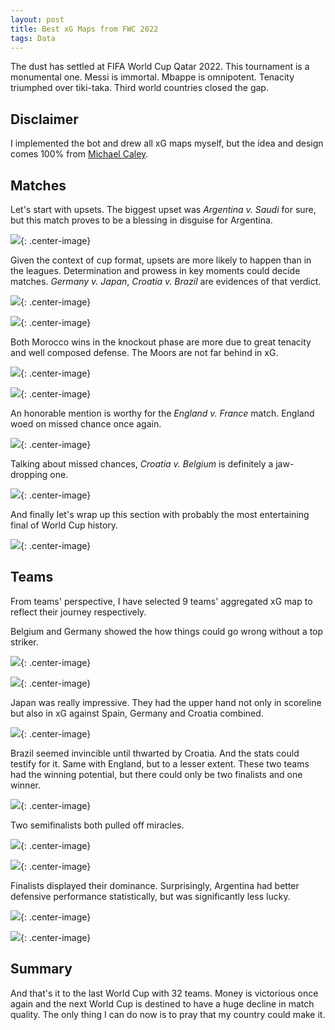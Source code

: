 ```yaml
---
layout: post
title: Best xG Maps from FWC 2022
tags: Data
---
```


The dust has settled at FIFA World Cup Qatar 2022. This tournament is a monumental one. Messi is immortal. Mbappe is omnipotent. Tenacity triumphed over tiki-taka. Third world countries closed the gap.

## Disclaimer

I implemented the bot and drew all xG maps myself, but the idea and design comes 100% from [Michael Caley](https://twitter.com/mc_of_a).

## Matches

Let's start with upsets. The biggest upset was _Argentina v. Saudi_ for sure, but this match proves to be a blessing in disguise for Argentina.

![](https://jiaxi-github-pages-photohost.oss-cn-beijing.aliyuncs.com/pyreneesalpaca/images/2022-12-23-wcxg-arg-sau.png){: .center-image}

Given the context of cup format, upsets are more likely to happen than in the leagues. Determination and prowess in key moments could decide matches. _Germany v. Japan_, _Croatia v. Brazil_ are evidences of that verdict.

![](https://jiaxi-github-pages-photohost.oss-cn-beijing.aliyuncs.com/pyreneesalpaca/images/2022-12-23-wcxg-ger-jpn.png){: .center-image}

![](https://jiaxi-github-pages-photohost.oss-cn-beijing.aliyuncs.com/pyreneesalpaca/images/2022-12-23-wcxg-cro-bra.png){: .center-image}

Both Morocco wins in the knockout phase are more due to great tenacity and well composed defense. The Moors are not far behind in xG.

![](https://jiaxi-github-pages-photohost.oss-cn-beijing.aliyuncs.com/pyreneesalpaca/images/2022-12-23-wcxg-mor-esp.png){: .center-image}

![](https://jiaxi-github-pages-photohost.oss-cn-beijing.aliyuncs.com/pyreneesalpaca/images/2022-12-23-wcxg-mor-por.png){: .center-image}

An honorable mention is worthy for the _England v. France_ match. England woed on missed chance once again.

![](https://jiaxi-github-pages-photohost.oss-cn-beijing.aliyuncs.com/pyreneesalpaca/images/2022-12-23-wcxg-eng-fra.png){: .center-image}

Talking about missed chances, _Croatia v. Belgium_ is definitely a jaw-dropping one.

![](https://jiaxi-github-pages-photohost.oss-cn-beijing.aliyuncs.com/pyreneesalpaca/images/2022-12-23-wcxg-cro-bel.png){: .center-image}

And finally let's wrap up this section with probably the most entertaining final of World Cup history.

![](https://jiaxi-github-pages-photohost.oss-cn-beijing.aliyuncs.com/pyreneesalpaca/images/2022-12-23-wcxg-arg-fra.png){: .center-image}

## Teams

From teams' perspective, I have selected 9 teams' aggregated xG map to reflect their journey respectively.

Belgium and Germany showed the how things could go wrong without a top striker.

![](https://jiaxi-github-pages-photohost.oss-cn-beijing.aliyuncs.com/pyreneesalpaca/images/2022_FWC_Belgium_xG.png){: .center-image}

![](https://jiaxi-github-pages-photohost.oss-cn-beijing.aliyuncs.com/pyreneesalpaca/images/2022_FWC_Germany_xG.png){: .center-image}

Japan was really impressive. They had the upper hand not only in scoreline but also in xG against Spain, Germany and Croatia combined.

![](https://jiaxi-github-pages-photohost.oss-cn-beijing.aliyuncs.com/pyreneesalpaca/images/2022_FWC_Japan_xG.png){: .center-image}

Brazil seemed invincible until thwarted by Croatia. And the stats could testify for it. Same with England, but to a lesser extent. These two teams had the winning potential, but there could only be two finalists and one winner.

![](https://jiaxi-github-pages-photohost.oss-cn-beijing.aliyuncs.com/pyreneesalpaca/images/2022_FWC_Brazil_xG.png){: .center-image}

Two semifinalists both pulled off miracles.

![](https://jiaxi-github-pages-photohost.oss-cn-beijing.aliyuncs.com/pyreneesalpaca/images/2022_FWC_Croatia_first5_xG.png){: .center-image}

![](https://jiaxi-github-pages-photohost.oss-cn-beijing.aliyuncs.com/pyreneesalpaca/images/2022_FWC_Morocco_first5_xG.png){: .center-image}

Finalists displayed their dominance. Surprisingly, Argentina had better defensive performance statistically, but was significantly less lucky.

![](https://jiaxi-github-pages-photohost.oss-cn-beijing.aliyuncs.com/pyreneesalpaca/images/2022_FWC_France_xG.png){: .center-image}

![](https://jiaxi-github-pages-photohost.oss-cn-beijing.aliyuncs.com/pyreneesalpaca/images/2022_FWC_Argentina_xG.png){: .center-image}

## Summary

And that's it to the last World Cup with 32 teams. Money is victorious once again and the next World Cup is destined to have a huge decline in match quality. The only thing I can do now is to pray that my country could make it.